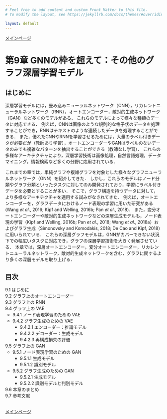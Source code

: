 ```yaml
---
# Feel free to add content and custom Front Matter to this file.
# To modify the layout, see https://jekyllrb.com/docs/themes/#overriding-theme-defaults

layout: default
---
```

<a href="./">メインページ</a>

<h1>第9章 GNNの枠を超えて：その他のグラフ深層学習モデル</h1>

<h2>はじめに</h2>
深層学習モデルには，畳み込みニューラルネットワーク（CNN），リカレントニューラルネットワーク（RNN），オートエンコーダー，敵対的生成ネットワーク（GAN）など多くのモデルがある． これらのモデルによって様々な種類のデータに対応できる． 例えば，CNNは画像のような規則的な格子状のデータを処理することができ，RNNはテキストのような連続したデータを処理することができる． また，優れたCNNやRNNを学習させるためには，大量のラベル付きデータが必要だが（教師あり学習），オートエンコーダーやGANはラベルのないデータのみでも複雑なパターンを抽出することができる（教師なし学習）． これらの多様なアーキテクチャにより，深層学習技術は画像処理，自然言語処理，データマイニング，情報検索など多くの分野に応用されている．

これまでの章では，単純グラフや複雑グラフを対象とした様々なグラフニューラルネットワーク（GNN）を紹介してきた． しかし，これらのモデルはノード分類やグラフ分類といったタスクに対してのみ開発されており，学習にラベル付きデータを必要とすることが多い． そこで，グラフ構造を持つデータに対して，より多様なアーキテクチャを適用する試みがなされてきた． 例えば，オートエンコーダーを，グラフデータにおけるノード表現の学習に用いた研究がある(Wang *et al*., 2016; Kipf and Welling, 2016b; Pan *et al*., 2018)． また，変分オートエンコーダーや敵対的生成ネットワークなどの深層生成モデルも，ノード表現の学習（Kipf and Welling, 2016b; Pan *et al*., 2018; Wang *et al*., 2018a）およびグラフ生成（Simonovsky and Komodakis, 2018; De Cao and Kipf, 2018）に用いられている． これらの深層グラフモデルは，GNNがカバーできない状況下での幅広いタスクに対応でき，グラフの深層学習技術を大きく発展させている． 本章では，深層オートエンコーダー，変分オートエンコーダー，リカレントニューラルネットワーク，敵対的生成ネットワークを含む，グラフに関するより多くの深層モデルを取り上げる．

<h2>目次</h2>
<ul style="list-style-type: none; padding-left:0;">
  <li>9.1 はじめに</li>
  <li>9.2 グラフ上のオートエンコーダー</li>
  <li>9.3 グラフ上の RNN</li>
  <li>9.4 グラフ上の VAE
    <ul>
      <li>9.4.1 ノード表現学習のための VAE</li>
      <li>9.4.2 グラフ生成のための VAE
        <ul>
          <li>9.4.2.1 エンコーダー：推論モデル</li>
          <li>9.4.2.2 デコーダー：生成モデル</li>
          <li>9.4.2.3 再構成損失の評価</li>
        </ul>
      </li>
    </ul>
  </li>
  <li>9.5 グラフ上の GAN
    <ul>
      <li>9.5.1 ノード表現学習のための GAN
        <ul>
          <li>9.5.1.1 生成モデル</li>
          <li>9.5.1.2 識別モデル</li>
        </ul>
      </li>
      <li>9.5.2 グラフ生成のための GAN
        <ul>
          <li>9.5.2.1 生成モデル</li>
          <li>9.5.2.2 識別モデルと判別モデル</li>
        </ul>
      </li>
    </ul>
  </li>
  <li>9.6 本章のまとめ</li>
  <li>9.7 参考文献</li>
</ul>
<br>
<a href="./">メインページ</a>
